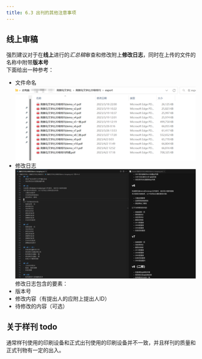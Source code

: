 ```yaml
---
title: 6.3 出刊的其他注意事项
---
```


## 线上审稿
强烈建议对于在**线上**进行的*汇总稿*审查和修改附上**修改日志**，同时在上传的文件的名称中附带**版本号**  
下面给出一种参考：  
- 文件命名![](../data/Pastedimage20230730131513.png)
- 修改日志![](../data/Pastedimage20230730132012.png)
修改日志包含的要素：
- 版本号
- 修改内容（有提出人的应附上提出人ID）
- 待修改的内容（可选）

## 关于样刊 todo
通常样刊使用的印刷设备和正式出刊使用的印刷设备并不一致，并且样刊的质量和正式刊物有一定的出入。